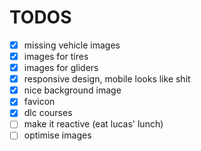 # TODOS

- [X] missing vehicle images
- [X] images for tires
- [X] images for gliders
- [X] responsive design, mobile looks like shit
- [X] nice background image
- [X] favicon
- [X] dlc courses
- [ ] make it reactive (eat lucas' lunch)
- [ ] optimise images
